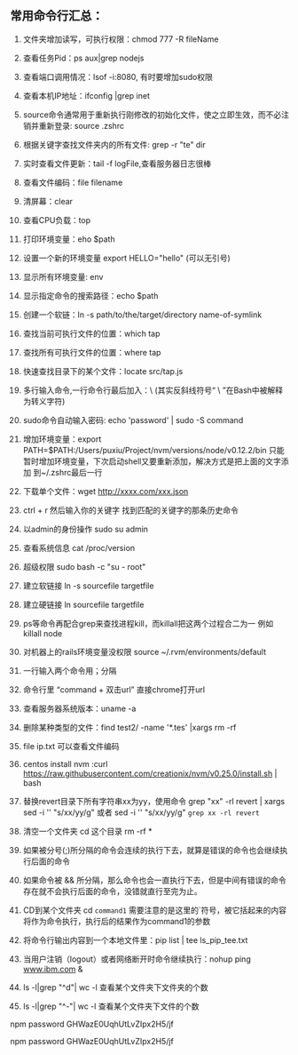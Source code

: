 ## 常用命令行汇总：
1. 文件夹增加读写，可执行权限：chmod 777 -R fileName
2. 查看任务Pid：ps aux|grep nodejs
3. 查看端口调用情况：lsof -i:8080, 有时要增加sudo权限
4. 查看本机IP地址：ifconfig |grep inet
5. source命令通常用于重新执行刚修改的初始化文件，使之立即生效，而不必注销并重新登录: source .zshrc
6. 根据关键字查找文件夹内的所有文件: grep -r "te" dir
7. 实时查看文件更新：tail -f logFile,查看服务器日志很棒
8. 查看文件编码：file filename
9. 清屏幕：clear
10. 查看CPU负载：top
11. 打印环境变量：eho $path 
12. 设置一个新的环境变量 export HELLO="hello" (可以无引号)
13. 显示所有环境变量: env
11. 显示指定命令的搜索路径：echo $path 
12. 创建一个软链：ln -s path/to/the/target/directory name-of-symlink
13. 查找当前可执行文件的位置：which tap
13. 查找所有可执行文件的位置：where tap
14. 快速查找目录下的某个文件：locate src/tap.js
15. 多行输入命令,一行命令行最后加入：\ (其实反斜线符号“ \ ”在Bash中被解释为转义字符)
1. sudo命令自动输入密码: echo 'password' | sudo -S command
1. 增加环境变量：export PATH=$PATH:/Users/puxiu/Project/nvm/versions/node/v0.12.2/bin 
只能暂时增加环境变量，下次启动shell又要重新添加，解决方式是把上面的文字添加
到~/.zshrc最后一行
1. 下载单个文件：wget http://xxxx.com/xxx.json
1. ctrl + r 然后输入你的关键字 找到匹配的关键字的那条历史命令
1. 以admin的身份操作 sudo su admin
1. 查看系统信息 cat /proc/version
1. 超级权限 sudo bash -c "su - root"
1. 建立软链接 ln -s sourcefile targetfile
1. 建立硬链接 ln sourcefile targetfile
1. ps等命令再配合grep来查找进程kill，而killall把这两个过程合二为一 例如 killall node
1. 对机器上的rails环境变量没权限 source ~/.rvm/environments/default
1. 一行输入两个命令用；分隔
1. 命令行里 “command + 双击url” 直接chrome打开url
1. 查看服务器系统版本：uname -a
1. 删除某种类型的文件：find test2/ -name '*.tes' |xargs rm -rf 
1. file ip.txt 可以查看文件编码
1. centos install nvm :curl https://raw.githubusercontent.com/creationix/nvm/v0.25.0/install.sh | bash
1. 替换revert目录下所有字符串xx为yy，使用命令
grep "xx" -rl revert | xargs sed -i '' "s/xx/yy/g"
或者 sed -i '' "s/xx/yy/g" `grep xx -rl revert`

1. 清空一个文件夹 cd 这个目录 rm -rf *
1. 如果被分号(;)所分隔的命令会连续的执行下去，就算是错误的命令也会继续执行后面的命令
1. 如果命令被 && 所分隔，那么命令也会一直执行下去，但是中间有错误的命令存在就不会执行后面的命令，没错就直行至完为止。
1. CD到某个文件夹 cd `command1` 需要注意的是这里的`符号，被它括起来的内容将作为命令执行，执行后的结果作为command1的参数
1. 将命令行输出内容到一个本地文件里：pip list | tee ls_pip_tee.txt
1. 当用户注销（logout）或者网络断开时命令继续执行：nohup ping www.ibm.com & 
1. ls -l|grep "^d"| wc -l 查看某个文件夹下文件夹的个数
1. ls -l|grep "^-"| wc -l 查看某个文件夹下文件的个数

npm password GHWazE0UqhUtLvZIpx2H5/jf



npm password GHWazE0UqhUtLvZIpx2H5/jf

